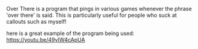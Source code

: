 Over There is a program that pings in various games whenever the phrase 'over there' is said. This is particularly useful for people who suck at callouts such as myself!

here is a great example of the program being used: https://youtu.be/49yIW4cApUA
